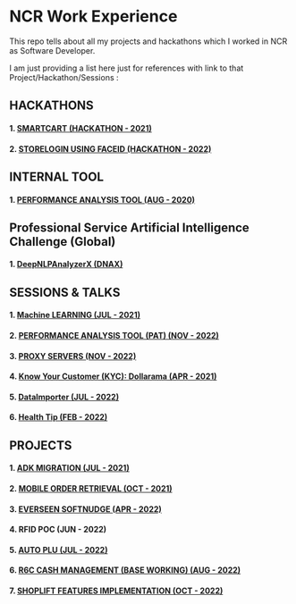 # NCR Work Experience

This repo tells about all my projects and hackathons which I worked in NCR as Software Developer.

I am just providing a list here just for references with link to that Project/Hackathon/Sessions :

## HACKATHONS
#### 1. [SMARTCART (HACKATHON - 2021)](https://github.com/9916103020/SMARTCART)

#### 2. [STORELOGIN USING FACEID (HACKATHON - 2022)](https://github.com/9916103020/Store-Login-Using-FACEID)


## INTERNAL TOOL
#### 1. [PERFORMANCE ANALYSIS TOOL (AUG - 2020)](https://github.com/9916103020/Performance-Analysis-Tool-PAT-)

## Professional Service Artificial Intelligence Challenge (Global)
#### 1. [DeepNLPAnalyzerX (DNAX)](https://github.com/9916103020/DNAX-DeepNLPAnalyzerX-)

## SESSIONS & TALKS 
#### 1. [Machine LEARNING (JUL - 2021)](https://github.com/9916103020/Machine-Learning)
#### 2. [PERFORMANCE ANALYSIS TOOL (PAT) (NOV - 2022)](https://github.com/9916103020/Performance-Analysis-Tool-PAT-)
#### 3. [PROXY SERVERS (NOV - 2022)](https://github.com/9916103020/PROXY-SERVERS)
#### 4. [Know Your Customer (KYC): Dollarama (APR - 2021)](https://github.com/9916103020/Know-Your-Customer-KYC-Dollarama)
#### 5. [DataImporter (JUL - 2022)]()
#### 6. [Health Tip (FEB - 2022)](https://github.com/9916103020/Health-Tips)


## PROJECTS
#### 1. [ADK MIGRATION (JUL - 2021)](https://github.com/9916103020/ADK-Migration-JUL-2021-)

#### 2. [MOBILE ORDER RETRIEVAL (OCT - 2021)](https://github.com/9916103020/Mobile-Order-Retrieval-OCT-2021-)

#### 3. [EVERSEEN SOFTNUDGE (APR - 2022)]()

#### 4. RFID POC (JUN - 2022)
   

#### 5. [AUTO PLU (JUL - 2022)](https://github.com/9916103020/AUTO-PLU-JUL-2022-)

#### 6. [R6C CASH MANAGEMENT (BASE WORKING) (AUG - 2022)]()

#### 7. [SHOPLIFT FEATURES IMPLEMENTATION (OCT - 2022)](https://github.com/9916103020/SHOPLIFT-FEATURES-IMPLEMENTATION-OCT---2022-)

